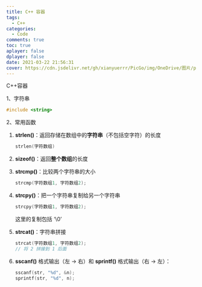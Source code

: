 ```yaml
---
title: C++ 容器
tags:
  - C++
categories:
  - Code
comments: true
toc: true
aplayer: false
dplayer: false
date: 2021-03-22 21:56:31
cover: https://cdn.jsdelivr.net/gh/xianyuerrr/PicGo/img/OneDrive/图片/pixiv/92923145_p0.jpg
---
```

C++容器

1、字符串

```c++
#include <string>
```

2、常用函数

1. **strlen()**：返回存储在数组中的**字符串**（不包括空字符）的长度

   ```c++
   strlen(字符数组)
   ```

   

2. **sizeof()**：返回**整个数组**的长度

3. **strcmp()**：比较两个字符串的大小

   ```c++
   strcmp(字符数组1, 字符数组2);
   ```

4. **strcpy()**：把一个字符串复制给另一个字符串

   ```c++
   strcpy(字符数组1, 字符数组2);
   ```

   这里的复制包括 ‘\0’

5. **strcat()**：字符串拼接

   ```c++
   strcat(字符数组1, 字符数组2);
   // 将 2 拼接到 1 后面
   ```

6. **sscanf()** 格式输出（左 -> 右）和 **sprintf()** 格式输出（右 -> 左）：

   ```c++
   sscanf(str, "%d", &n);
   sprintf(str, "%d", n);
   ```

